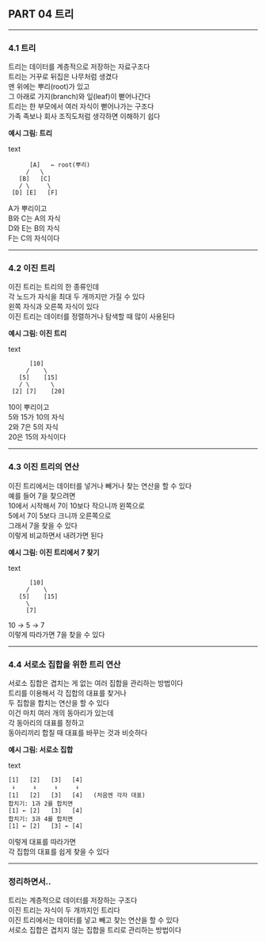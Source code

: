 ## PART 04 트리

---

### 4.1 트리

트리는 데이터를 계층적으로 저장하는 자료구조다  
트리는 거꾸로 뒤집은 나무처럼 생겼다  
맨 위에는 뿌리(root)가 있고  
그 아래로 가지(branch)와 잎(leaf)이 뻗어나간다  
트리는 한 부모에서 여러 자식이 뻗어나가는 구조다  
가족 족보나 회사 조직도처럼 생각하면 이해하기 쉽다

**예시 그림: 트리**

text

```
      [A]   ← root(뿌리)
     /   \
   [B]   [C]
   / \     \
 [D] [E]   [F]
```

A가 뿌리이고  
B와 C는 A의 자식  
D와 E는 B의 자식  
F는 C의 자식이다

---

### 4.2 이진 트리

이진 트리는 트리의 한 종류인데  
각 노드가 자식을 최대 두 개까지만 가질 수 있다  
왼쪽 자식과 오른쪽 자식이 있다  
이진 트리는 데이터를 정렬하거나 탐색할 때 많이 사용된다

**예시 그림: 이진 트리**

text

```
      [10]
     /    \
   [5]    [15]
   / \      \
 [2] [7]    [20]
```

10이 뿌리이고  
5와 15가 10의 자식  
2와 7은 5의 자식  
20은 15의 자식이다

---

### 4.3 이진 트리의 연산

이진 트리에서는 데이터를 넣거나 빼거나 찾는 연산을 할 수 있다  
예를 들어 7을 찾으려면  
10에서 시작해서 7이 10보다 작으니까 왼쪽으로  
5에서 7이 5보다 크니까 오른쪽으로  
그래서 7을 찾을 수 있다  
이렇게 비교하면서 내려가면 된다

**예시 그림: 이진 트리에서 7 찾기**

text

```
      [10]
     /    \
   [5]    [15]
     \
     [7]
```

10 → 5 → 7  
이렇게 따라가면 7을 찾을 수 있다

---

### 4.4 서로소 집합을 위한 트리 연산

서로소 집합은 겹치는 게 없는 여러 집합을 관리하는 방법이다  
트리를 이용해서 각 집합의 대표를 찾거나  
두 집합을 합치는 연산을 할 수 있다  
이건 마치 여러 개의 동아리가 있는데  
각 동아리의 대표를 정하고  
동아리끼리 합칠 때 대표를 바꾸는 것과 비슷하다

**예시 그림: 서로소 집합**

text

```
[1]   [2]   [3]   [4]
 ↓     ↓     ↓     ↓
[1]   [2]   [3]   [4]   (처음엔 각자 대표)
합치기: 1과 2를 합치면
[1] ← [2]   [3]   [4]
합치기: 3과 4를 합치면
[1] ← [2]   [3] ← [4]
```

이렇게 대표를 따라가면  
각 집합의 대표를 쉽게 찾을 수 있다

---

### 정리하면서..

트리는 계층적으로 데이터를 저장하는 구조다  
이진 트리는 자식이 두 개까지인 트리다  
이진 트리에서는 데이터를 넣고 빼고 찾는 연산을 할 수 있다  
서로소 집합은 겹치지 않는 집합을 트리로 관리하는 방법이다